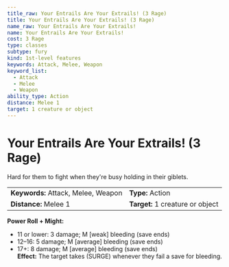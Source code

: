 ```yaml
---
title_raw: Your Entrails Are Your Extrails! (3 Rage)
title: Your Entrails Are Your Extrails! (3 Rage)
name_raw: Your Entrails Are Your Extrails!
name: Your Entrails Are Your Extrails!
cost: 3 Rage
type: classes
subtype: fury
kind: 1st-level features
keywords: Attack, Melee, Weapon
keyword_list:
  - Attack
  - Melee
  - Weapon
ability_type: Action
distance: Melee 1
target: 1 creature or object
---
```


# Your Entrails Are Your Extrails! (3 Rage)

Hard for them to fight when they're busy holding in their giblets.

|                                     |                                  |
| :---------------------------------- | :------------------------------- |
| **Keywords:** Attack, Melee, Weapon | **Type:** Action                 |
| **Distance:** Melee 1               | **Target:** 1 creature or object |

**Power Roll + Might:**

- 11 or lower: 3 damage; M \[weak\] bleeding (save ends)
- 12–16: 5 damage; M \[average\] bleeding (save ends)
- 17+: 8 damage; M \[average\] bleeding (save ends)\
  **Effect:** The target takes (SURGE) whenever they fail a save for bleeding.
